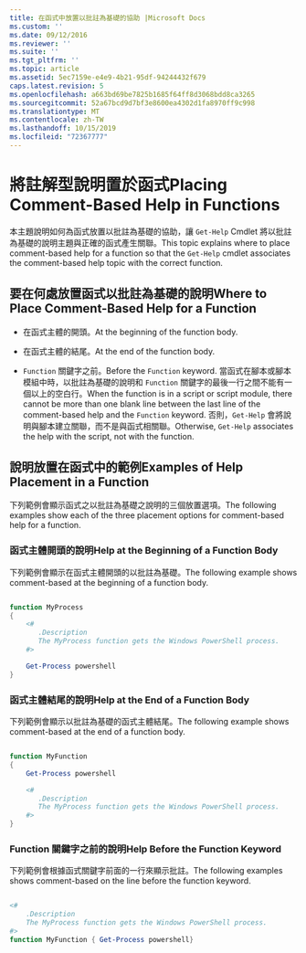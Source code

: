 ```yaml
---
title: 在函式中放置以批註為基礎的協助 |Microsoft Docs
ms.custom: ''
ms.date: 09/12/2016
ms.reviewer: ''
ms.suite: ''
ms.tgt_pltfrm: ''
ms.topic: article
ms.assetid: 5ec7159e-e4e9-4b21-95df-94244432f679
caps.latest.revision: 5
ms.openlocfilehash: a663bd69be7825b1685f64ff8d3068bdd8ca3265
ms.sourcegitcommit: 52a67bcd9d7bf3e8600ea4302d1fa8970ff9c998
ms.translationtype: MT
ms.contentlocale: zh-TW
ms.lasthandoff: 10/15/2019
ms.locfileid: "72367777"
---
```

# <a name="placing-comment-based-help-in-functions"></a><span data-ttu-id="f5b85-102">將註解型說明置於函式</span><span class="sxs-lookup"><span data-stu-id="f5b85-102">Placing Comment-Based Help in Functions</span></span>

<span data-ttu-id="f5b85-103">本主題說明如何為函式放置以批註為基礎的協助，讓 `Get-Help` Cmdlet 將以批註為基礎的說明主題與正確的函式產生關聯。</span><span class="sxs-lookup"><span data-stu-id="f5b85-103">This topic explains where to place comment-based help for a function so that the `Get-Help` cmdlet associates the comment-based help topic with the correct function.</span></span>

## <a name="where-to-place-comment-based-help-for-a-function"></a><span data-ttu-id="f5b85-104">要在何處放置函式以批註為基礎的說明</span><span class="sxs-lookup"><span data-stu-id="f5b85-104">Where to Place Comment-Based Help for a Function</span></span>

- <span data-ttu-id="f5b85-105">在函式主體的開頭。</span><span class="sxs-lookup"><span data-stu-id="f5b85-105">At the beginning of the function body.</span></span>

- <span data-ttu-id="f5b85-106">在函式主體的結尾。</span><span class="sxs-lookup"><span data-stu-id="f5b85-106">At the end of the function body.</span></span>

- <span data-ttu-id="f5b85-107">`Function` 關鍵字之前。</span><span class="sxs-lookup"><span data-stu-id="f5b85-107">Before the `Function` keyword.</span></span> <span data-ttu-id="f5b85-108">當函式在腳本或腳本模組中時，以批註為基礎的說明和 `Function` 關鍵字的最後一行之間不能有一個以上的空白行。</span><span class="sxs-lookup"><span data-stu-id="f5b85-108">When the function is in a script or script module, there cannot be more than one blank line between the last line of the comment-based help and the `Function` keyword.</span></span> <span data-ttu-id="f5b85-109">否則，`Get-Help` 會將說明與腳本建立關聯，而不是與函式相關聯。</span><span class="sxs-lookup"><span data-stu-id="f5b85-109">Otherwise, `Get-Help` associates the help with the script, not with the function.</span></span>

## <a name="examples-of-help-placement-in-a-function"></a><span data-ttu-id="f5b85-110">說明放置在函式中的範例</span><span class="sxs-lookup"><span data-stu-id="f5b85-110">Examples of Help Placement in a Function</span></span>

 <span data-ttu-id="f5b85-111">下列範例會顯示函式之以批註為基礎之說明的三個放置選項。</span><span class="sxs-lookup"><span data-stu-id="f5b85-111">The following examples show each of the three placement options for comment-based help for a function.</span></span>

### <a name="help-at-the-beginning-of-a-function-body"></a><span data-ttu-id="f5b85-112">函式主體開頭的說明</span><span class="sxs-lookup"><span data-stu-id="f5b85-112">Help at the Beginning of a Function Body</span></span>

 <span data-ttu-id="f5b85-113">下列範例會顯示在函式主體開頭的以批註為基礎。</span><span class="sxs-lookup"><span data-stu-id="f5b85-113">The following example shows comment-based at the beginning of a function body.</span></span>

```powershell

function MyProcess
{
    <#
       .Description
       The MyProcess function gets the Windows PowerShell process.
    #>

    Get-Process powershell
}

```

### <a name="help-at-the-end-of-a-function-body"></a><span data-ttu-id="f5b85-114">函式主體結尾的說明</span><span class="sxs-lookup"><span data-stu-id="f5b85-114">Help at the End of a Function Body</span></span>

 <span data-ttu-id="f5b85-115">下列範例會顯示以批註為基礎的函式主體結尾。</span><span class="sxs-lookup"><span data-stu-id="f5b85-115">The following example shows comment-based at the end of a function body.</span></span>

```powershell

function MyFunction
{
    Get-Process powershell

    <#
       .Description
       The MyProcess function gets the Windows PowerShell process.
    #>
}

```

### <a name="help-before-the-function-keyword"></a><span data-ttu-id="f5b85-116">Function 關鍵字之前的說明</span><span class="sxs-lookup"><span data-stu-id="f5b85-116">Help Before the Function Keyword</span></span>

 <span data-ttu-id="f5b85-117">下列範例會根據函式關鍵字前面的一行來顯示批註。</span><span class="sxs-lookup"><span data-stu-id="f5b85-117">The following examples shows comment-based on the line before the function keyword.</span></span>

```powershell

<#
    .Description
    The MyProcess function gets the Windows PowerShell process.
#>
function MyFunction { Get-Process powershell}

```